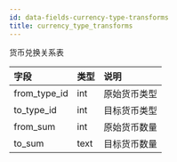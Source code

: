 ```yaml
---
id: data-fields-currency-type-transforms
title: currency_type_transforms
---
```


货币兑换关系表

| 字段 | 类型 | 说明 |
| :- | :- | :- |
| from_type_id | int | 原始货币类型 |
| to_type_id | int | 目标货币类型 |
| from_sum | int | 原始货币数量 |
| to_sum | text | 目标货币数量 |
